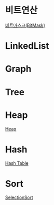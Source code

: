 # 비트연산
[비트마스크(BitMask)](https://github.com/jaeeunjeong/Today-I-Learned/blob/master/Algorithm/%EB%B9%84%ED%8A%B8%EB%A7%88%EC%8A%A4%ED%81%AC(BitMask).md)
# LinkedList
# Graph
# Tree
# Heap
[Heap](https://github.com/jaeeunjeong/Today-I-Learned/blob/master/Algorithm/Heap.md)
# Hash
[Hash Table](https://github.com/jaeeunjeong/Today-I-Learned/blob/master/Algorithm/HashTable.md)
# Sort
[SelectionSort](https://github.com/jaeeunjeong/Today-I-Learned/blob/master/Algorithm/SelectionSort.java)
